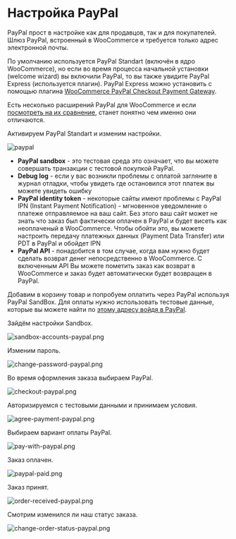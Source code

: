 # Настройка PayPal

PayPal прост в настройке как для продавцов, так и для покупателей. Шлюз PayPal, встроенный в WooCommerce и требуется только адрес электронной почты.

По умолчанию используется PayPal Standart (включён в ядро WooCommerce), но если во время процесса начальной установки (welcome wizard) вы включили PayPal, то вы также увидите PayPal Express (используется плагин). PayPal Express можно установить с помощью плагина [WooCommerce PayPal Checkout Payment Gateway](https://wordpress.org/plugins/woocommerce-gateway-paypal-express-checkout/).

Есть несколько расширений PayPal для WooCommerce и если [посмотреть на их сравнение](https://docs.woocommerce.com/document/paypal-extension-comparison/), станет понятно чем именно они отличаются.

Активируем PayPal Standart и изменим настройки.

![paypal](img/paypal.png)

* **PayPal sandbox** - это тестовая среда это означает, что вы можете совершать транзакции с тестовой покупкой PayPal.
* **Debug log** - eсли у вас возникли проблемы с оплатой загляните в журнал отладки, чтобы увидеть где остановился этот платеж вы можете увидеть ошибку
* **PayPal identity token** - некоторые сайты имеют проблемы с PayPal IPN (Instant Payment Notification) - мгновенное уведомление о платеже отправляемое на ваш сайт. Без этого ваш сайт может не знать что заказ был фактически оплачен в PayPal и будет висеть как неоплаченый в WooCommerce. Чтобы обойти это, вы можете настроить передачу платежных данных (Payment Data Transfer) или PDT в PayPal и обойдет IPN
* **PayPal API** - понадобится в том случае, когда вам нужно будет сделать возврат денег непосредственно в WooCommerce. С включенным API Вы можете пометить заказ как возврат в WooCommerce и заказ будет автоматически будет возвращен в PayPal.

Добавим в корзину товар и попробуем оплатить через PayPal используя PayPal SandBox. Для оплаты нужно использовать тестовые данные, которые вы можете найти по [этому адресу войдя в PayPal](https://developer.paypal.com/developer/accounts/).

Зайдём настройки Sandbox.

![sandbox-accounts-paypal.png](img/sandbox-accounts-paypal.png)

Изменим пароль.

![change-password-paypal.png](img/change-password-paypal.png)

Во время оформления заказа выбираем PayPal.

![checkout-paypal.png](img/checkout-paypal.png)

Авторизируемся с тестовыми данными и принимаем условия.

![agree-payment-paypal.png](img/agree-payment-paypal.png)

Выбираем вариант оплаты PayPal.

![pay-with-paypal.png](img/pay-with-paypal.png)

Заказ оплачен.

![paypal-paid.png](img/paypal-paid.png)

Заказ принят.

![order-received-paypal.png](img/order-received-paypal.png)

Смотрим изменился ли наш статус заказа.

![change-order-status-paypal.png](img/change-order-status-paypal.png)